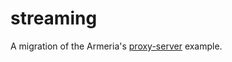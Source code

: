 # streaming

A migration of the Armeria's [proxy-server](https://github.com/line/armeria/tree/master/examples/proxy-server)
example.
